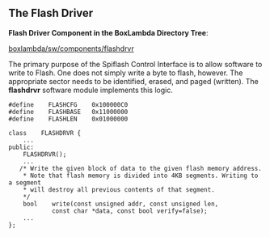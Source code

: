 ## The Flash Driver

**Flash Driver Component in the BoxLambda Directory Tree**:

[boxlambda/sw/components/flashdrvr](https://github.com/epsilon537/boxlambda/tree/master/sw/components/flashdrvr)

The primary purpose of the Spiflash Control Interface is to allow software to write to Flash. One does not simply write a byte to flash, however. The appropriate sector needs to be identified, erased, and paged (written). The **flashdrvr** software module implements this logic.

```
#define    FLASHCFG    0x100000C0
#define    FLASHBASE   0x11000000
#define    FLASHLEN    0x01000000

class    FLASHDRVR {
    ...
public:
    FLASHDRVR();
    ...
   /* Write the given block of data to the given flash memory address.
    * Note that flash memory is divided into 4KB segments. Writing to a segment
    * will destroy all previous contents of that segment.
    */
    bool    write(const unsigned addr, const unsigned len,
            const char *data, const bool verify=false);
    ...
};
```

